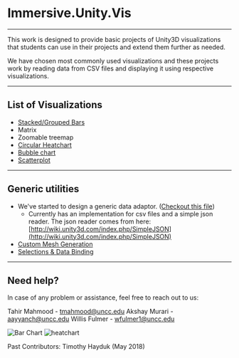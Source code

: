 # Immersive.Unity.Vis

---

This work is designed to provide basic projects of Unity3D visualizations that students can use in their projects and extend them further as needed.

We have chosen most commonly used visualizations and these projects work by reading data from CSV files and displaying it using respective visualizations.

---

## List of Visualizations

 - [Stacked/Grouped Bars](https://github.com/ImmersiveAnalyticsUNCC/Unity.Vis/wiki/Stacked-Bar-Chart)
 - Matrix
 - Zoomable treemap
 - [Circular Heatchart](https://github.com/ImmersiveAnalyticsUNCC/Unity.Vis/wiki/Circular-Heatchart)
 - [Bubble chart](https://github.com/ImmersiveAnalyticsUNCC/Unity.Vis/wiki/Bubble-Chart)
 - [Scatterplot](https://github.com/ImmersiveAnalyticsUNCC/Unity.Vis/wiki/Scatterplot)

---



## Generic utilities

- We've started to design a generic data adaptor. ([Checkout this file](https://github.com/ImmersiveAnalyticsUNCC/Unity.Vis/blob/master/DataAdapter.cs))
    - Currently has an implementation for csv files and a simple json reader. The json reader comes from here: [http://wiki.unity3d.com/index.php/SimpleJSON](http://wiki.unity3d.com/index.php/SimpleJSON)
- [Custom Mesh Generation]()
- [Selections & Data Binding](https://github.com/ImmersiveAnalyticsUNCC/Unity.Vis/wiki/Selection-and-data-binding)

---

## Need help?

In case of any problem or assistance, feel free to reach out to us:

Tahir Mahmood - tmahmood@uncc.edu
Akshay Murari - aayyanch@uncc.edu
Willis Fulmer - wfulmer1@uncc.edu


![Bar Chart](https://github.com/ImmersiveAnalyticsUNCC/Unity.Vis/blob/master/barChart.png)
![heatchart](https://github.com/ImmersiveAnalyticsUNCC/Unity.Vis/blob/master/Circular_Heatchart_Example.png)

Past Contributors:
Timothy Hayduk (May 2018)

